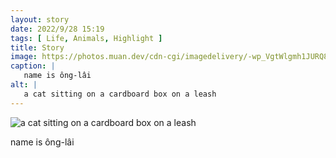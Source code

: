 ```yaml
---
layout: story
date: 2022/9/28 15:19
tags: [ Life, Animals, Highlight ]
title: Story
image: https://photos.muan.dev/cdn-cgi/imagedelivery/-wp_VgtWlgmh1JURQ8t1mg/ac5b3f98-9c5e-451a-35d3-ee33cb2e7f00/public
caption: |
   name is ông-lâi
alt: |
   a cat sitting on a cardboard box on a leash
---
```


![a cat sitting on a cardboard box on a leash](https://photos.muan.dev/cdn-cgi/imagedelivery/-wp_VgtWlgmh1JURQ8t1mg/ac5b3f98-9c5e-451a-35d3-ee33cb2e7f00/public)

name is ông-lâi

